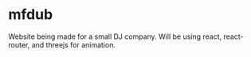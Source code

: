 # mfdub
Website being made for a small DJ company. Will be using react, react-router, and threejs for animation.
